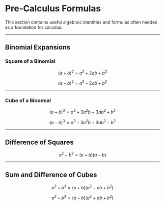<!-- File: calculus/pre_calculus.md -->

# Pre-Calculus Formulas

This section contains useful algebraic identities and formulas often needed as a foundation for calculus.

---

## Binomial Expansions

### Square of a Binomial

$$
(a + b)^2 = a^2 + 2ab + b^2
$$

$$
(a - b)^2 = a^2 - 2ab + b^2
$$

---

### Cube of a Binomial

$$
(a + b)^3 = a^3 + 3a^2b + 3ab^2 + b^3
$$

$$
(a - b)^3 = a^3 - 3a^2b + 3ab^2 - b^3
$$

---

## Difference of Squares

$$
a^2 - b^2 = (a + b)(a - b)
$$

---

## Sum and Difference of Cubes

$$
a^3 + b^3 = (a + b)(a^2 - ab + b^2)
$$

$$
a^3 - b^3 = (a - b)(a^2 + ab + b^2)
$$
